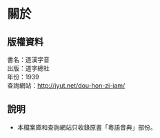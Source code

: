 關於
====

版權資料
--------
書名：道漢字音 <br>
出版：道字總社 <br>
年份：1939 <br>
查詢網站：http://jyut.net/dou-hon-zi-jam/

說明
----
* 本檔案庫和查詢網站只收錄原書「粵語音典」部份。
